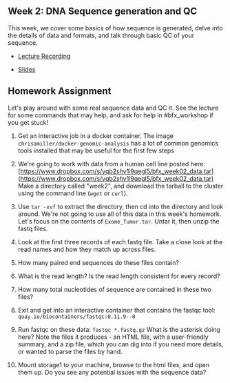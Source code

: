 ## Week 2: DNA Sequence generation and QC

This week, we cover some basics of how sequence is generated, delve into the details of data and formats, and talk through basic QC of your sequence.

- [Lecture Recording](https://wustl.box.com/s/b6ixruutfw6bne0lx4ldwz26yjq1lw1g)

- [Slides](bfx_workshop_02_sequencing.pdf)

## Homework Assignment

Let's play around with some real sequence data and QC it.  See the lecture for some commands that may help, and ask for help in #bfx_workshop if you get stuck!

1) Get an interactive job in a docker container. The image `chrisamiller/docker-genomic-analysis` has a lot of common genomics tools installed that may be useful for the first few steps

2) We're going to work with data from a human cell line posted here: [https://www.dropbox.com/s/yqb2shv1l9qegl5/bfx_week02_data.tar](https://www.dropbox.com/s/yqb2shv1l9qegl5/bfx_week02_data.tar) Make a directory called "week2", and download the tarball to the cluster using the command line (`wget` or `curl`).

3) Use `tar -xvf` to extract the directory, then cd into the directory and look around.  We're not going to use all of this data in this week's homework. Let's focus on the contents of `Exome_Tumor.tar`. Untar it, then unzip the fastq files.

4) Look at the first three records of each fastq file. Take a close look at the read names and how they match up across files.

5) How many paired end sequences do these files contain? 

6) What is the read length? Is the read length consistent for every record?

7) How many total nucleotides of sequence are contained in these two files?

8) Exit and get into an interactive container that contains the fastqc tool: `quay.io/biocontainers/fastqc:0.11.9--0`

9) Run fastqc on these data:  `fastqc *.fastq.gz`  What is the asterisk doing here?  Note the files it produces - an HTML file, with a user-friendly summary, and a zip file, which you can dig into if you need more details, or wanted to parse the files by hand.

10) Mount storage1 to your machine, browse to the html files, and open them up.  Do you see any potential issues with the sequence data?
